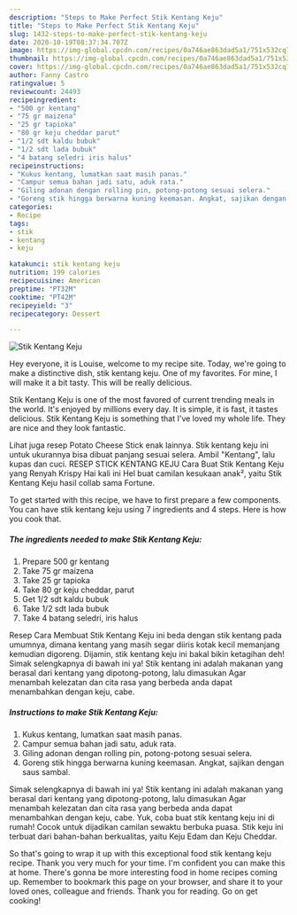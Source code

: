 ```yaml
---
description: "Steps to Make Perfect Stik Kentang Keju"
title: "Steps to Make Perfect Stik Kentang Keju"
slug: 1432-steps-to-make-perfect-stik-kentang-keju
date: 2020-10-19T08:37:34.707Z
image: https://img-global.cpcdn.com/recipes/0a746ae863dad5a1/751x532cq70/stik-kentang-keju-foto-resep-utama.jpg
thumbnail: https://img-global.cpcdn.com/recipes/0a746ae863dad5a1/751x532cq70/stik-kentang-keju-foto-resep-utama.jpg
cover: https://img-global.cpcdn.com/recipes/0a746ae863dad5a1/751x532cq70/stik-kentang-keju-foto-resep-utama.jpg
author: Fanny Castro
ratingvalue: 5
reviewcount: 24493
recipeingredient:
- "500 gr kentang"
- "75 gr maizena"
- "25 gr tapioka"
- "80 gr keju cheddar parut"
- "1/2 sdt kaldu bubuk"
- "1/2 sdt lada bubuk"
- "4 batang seledri iris halus"
recipeinstructions:
- "Kukus kentang, lumatkan saat masih panas."
- "Campur semua bahan jadi satu, aduk rata."
- "Giling adonan dengan rolling pin, potong-potong sesuai selera."
- "Goreng stik hingga berwarna kuning keemasan. Angkat, sajikan dengan saus sambal."
categories:
- Recipe
tags:
- stik
- kentang
- keju

katakunci: stik kentang keju 
nutrition: 199 calories
recipecuisine: American
preptime: "PT32M"
cooktime: "PT42M"
recipeyield: "3"
recipecategory: Dessert

---
```



![Stik Kentang Keju](https://img-global.cpcdn.com/recipes/0a746ae863dad5a1/751x532cq70/stik-kentang-keju-foto-resep-utama.jpg)

Hey everyone, it is Louise, welcome to my recipe site. Today, we're going to make a distinctive dish, stik kentang keju. One of my favorites. For mine, I will make it a bit tasty. This will be really delicious.

Stik Kentang Keju is one of the most favored of current trending meals in the world. It's enjoyed by millions every day. It is simple, it is fast, it tastes delicious. Stik Kentang Keju is something that I've loved my whole life. They are nice and they look fantastic.

Lihat juga resep Potato Cheese Stick enak lainnya. Stik kentang keju ini untuk ukurannya bisa dibuat panjang sesuai selera. Ambil &#34;Kentang&#34;, lalu kupas dan cuci. RESEP STICK KENTANG KEJU Cara Buat Stik Kentang Keju yang Renyah Krispy Hai kali ini Hel buat camilan kesukaan anak², yaitu Stik Kentang Keju hasil collab sama Fortune.


To get started with this recipe, we have to first prepare a few components. You can have stik kentang keju using 7 ingredients and 4 steps. Here is how you cook that.

<!--inarticleads1-->

##### The ingredients needed to make Stik Kentang Keju:

1. Prepare 500 gr kentang
1. Take 75 gr maizena
1. Take 25 gr tapioka
1. Take 80 gr keju cheddar, parut
1. Get 1/2 sdt kaldu bubuk
1. Take 1/2 sdt lada bubuk
1. Take 4 batang seledri, iris halus


Resep Cara Membuat Stik Kentang Keju ini beda dengan stik kentang pada umumnya, dimana kentang yang masih segar diiris kotak kecil memanjang kemudian digoreng. Dijamin, stik kentang keju ini bakal bikin ketagihan deh! Simak selengkapnya di bawah ini ya! Stik kentang ini adalah makanan yang berasal dari kentang yang dipotong-potong, lalu dimasukan Agar menambah kelezatan dan cita rasa yang berbeda anda dapat menambahkan dengan keju, cabe. 

<!--inarticleads2-->

##### Instructions to make Stik Kentang Keju:

1. Kukus kentang, lumatkan saat masih panas.
1. Campur semua bahan jadi satu, aduk rata.
1. Giling adonan dengan rolling pin, potong-potong sesuai selera.
1. Goreng stik hingga berwarna kuning keemasan. Angkat, sajikan dengan saus sambal.


Simak selengkapnya di bawah ini ya! Stik kentang ini adalah makanan yang berasal dari kentang yang dipotong-potong, lalu dimasukan Agar menambah kelezatan dan cita rasa yang berbeda anda dapat menambahkan dengan keju, cabe. Yuk, coba buat stik kentang keju ini di rumah! Cocok untuk dijadikan camilan sewaktu berbuka puasa. Stik keju ini terbuat dari bahan-bahan berkualitas, yaitu Keju Edam dan Keju Cheddar. 

So that's going to wrap it up with this exceptional food stik kentang keju recipe. Thank you very much for your time. I'm confident you can make this at home. There's gonna be more interesting food in home recipes coming up. Remember to bookmark this page on your browser, and share it to your loved ones, colleague and friends. Thank you for reading. Go on get cooking!
